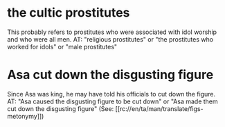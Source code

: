 # the cultic prostitutes

This probably refers to prostitutes who were associated with idol worship and who were all men. AT: "religious prostitutes" or "the prostitutes who worked for idols" or "male prostitutes"

# Asa cut down the disgusting figure

Since Asa was king, he may have told his officials to cut down the figure. AT: "Asa caused the disgusting figure to be cut down" or "Asa made them cut down the disgusting figure" (See: [[rc://en/ta/man/translate/figs-metonymy]])